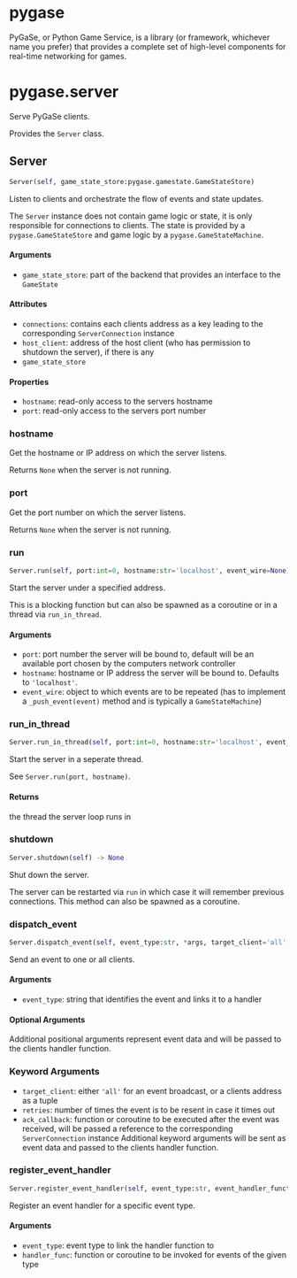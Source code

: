 # pygase

PyGaSe, or Python Game Service, is a library (or framework, whichever name you prefer) that provides
a complete set of high-level components for real-time networking for games.

# pygase.server
Serve PyGaSe clients.

Provides the `Server` class.


## Server
```python
Server(self, game_state_store:pygase.gamestate.GameStateStore)
```
Listen to clients and orchestrate the flow of events and state updates.

The `Server` instance does not contain game logic or state, it is only responsible for connections
to clients. The state is provided by a `pygase.GameStateStore` and game logic by a `pygase.GameStateMachine`.

#### Arguments
 - `game_state_store`: part of the backend that provides an interface to the `GameState`

#### Attributes
 - `connections`: contains each clients address as a key leading to the corresponding `ServerConnection` instance
 - `host_client`: address of the host client (who has permission to shutdown the server), if there is any
 - `game_state_store`

#### Properties
 - `hostname`: read-only access to the servers hostname
 - `port`: read-only access to the servers port number


### hostname
Get the hostname or IP address on which the server listens.

Returns `None` when the server is not running.


### port
Get the port number on which the server listens.

Returns `None` when the server is not running.


### run
```python
Server.run(self, port:int=0, hostname:str='localhost', event_wire=None) -> None
```
Start the server under a specified address.

This is a blocking function but can also be spawned as a coroutine or in a thread via `run_in_thread`.

#### Arguments
 - `port`: port number the server will be bound to, default will be an available
   port chosen by the computers network controller
 - `hostname`: hostname or IP address the server will be bound to.
   Defaults to `'localhost'`.
 - `event_wire`: object to which events are to be repeated
   (has to implement a `_push_event(event)` method and is typically a `GameStateMachine`)


### run_in_thread
```python
Server.run_in_thread(self, port:int=0, hostname:str='localhost', event_wire=None, daemon=True) -> threading.Thread
```
Start the server in a seperate thread.

See `Server.run(port, hostname)`.

#### Returns
the thread the server loop runs in


### shutdown
```python
Server.shutdown(self) -> None
```
Shut down the server.

The server can be restarted via `run` in which case it will remember previous connections.
This method can also be spawned as a coroutine.


### dispatch_event
```python
Server.dispatch_event(self, event_type:str, *args, target_client='all', retries:int=0, ack_callback=None, **kwargs) -> None
```
Send an event to one or all clients.

#### Arguments
 - `event_type`: string that identifies the event and links it to a handler

#### Optional Arguments
Additional positional arguments represent event data and will be passed to the clients handler function.

### Keyword Arguments
 - `target_client`: either `'all'` for an event broadcast, or a clients address as a tuple
 - `retries`: number of times the event is to be resent in case it times out
 - `ack_callback`: function or coroutine to be executed after the event was received,
    will be passed a reference to the corresponding `ServerConnection` instance
Additional keyword arguments will be sent as event data and passed to the clients handler function.


### register_event_handler
```python
Server.register_event_handler(self, event_type:str, event_handler_function) -> None
```
Register an event handler for a specific event type.

#### Arguments
 - `event_type`: event type to link the handler function to
 - `handler_func`: function or coroutine to be invoked for events of the given type


